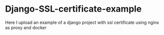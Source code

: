 # Django-SSL-certificate-example
Here I upload an example of a django project with ssl certificate using nginx as proxy and docker
